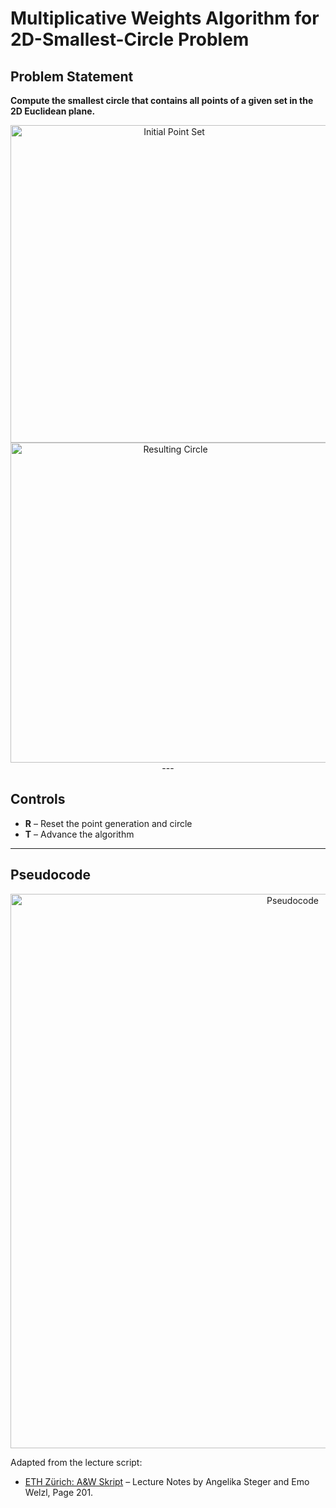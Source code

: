 # Multiplicative Weights Algorithm for 2D-Smallest-Circle Problem

## Problem Statement

**Compute the smallest circle that contains all points of a given set in the 2D Euclidean plane.**


<p align="center">
  <img width="508" alt="Initial Point Set" src="https://github.com/user-attachments/assets/0f5498e4-0708-4466-9d8b-fe20e37cd830" />
  <img width="512" alt="Resulting Circle" src="https://github.com/user-attachments/assets/32bb4dac-a51c-474a-a4fe-a5c5c3ed5d3b" />
---

## Controls

- **R** – Reset the point generation and circle
- **T** – Advance the algorithm 

---

## Pseudocode

<p align="center">
  <img width="887" alt="Pseudocode" src="https://github.com/user-attachments/assets/7fda1d38-22bd-4b15-91f9-786e0fd90530" />
</p>

Adapted from the lecture script:  
- [ETH Zürich: A&W Skript](https://people.inf.ethz.ch/emo/PublFiles/AWlecture.pdf) – Lecture Notes by Angelika Steger and Emo Welzl, Page 201.


